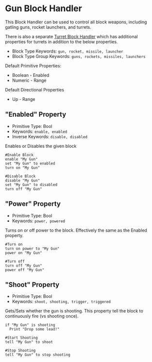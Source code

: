 ﻿# Gun Block Handler
This Block Handler can be used to control all block weapons, including gatling guns, rocket launchers, and turrets.

There is also a separate [Turret Block Handler](https://spaceengineers.merlinofmines.com/EasyCommands/blockHandlers/turret "Turret Block Handler") which has additional properties for turrets in addition to the below properties.

* Block Type Keywords: ```gun, rocket, missile, launcher```
* Block Type Group Keywords: ```guns, rockets, missiles, launchers```

Default Primitive Properties:
* Boolean - Enabled
* Numeric - Range

Default Directional Properties
* Up - Range

## "Enabled" Property
* Primitive Type: Bool
* Keywords: ```enable, enabled```
* Inverse Keywords: ```disable, disabled```

Enables or Disables the given block

```
#Enable Block
enable "My Gun"
set "My Gun" to enabled
turn on "My Gun"

#Disable Block
disable "My Gun"
set "My Gun" to disabled
turn off "My Gun"
```

## "Power" Property
* Primitive Type: Bool
* Keywords: ```power, powered```

Turns on or off power to the block.  Effectively the same as the Enabled property.

```
#Turn on
turn on power to "My Gun"
power on "My Gun"

#Turn off
turn off "My Gun"
power off "My Gun"
```

## "Shoot" Property
* Primitive Type: Bool
* Keywords: ```shoot, shooting, trigger, triggered```

Gets/Sets whether the gun is shooting.  This property tell the block to continuously fire (vs shooting once).

```
if "My Gun" is shooting
  Print "Drop some lead!"

#Start Shooting
tell "My Gun" to shoot

#Stop Shooting
tell "My Gun" to stop shooting
```